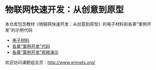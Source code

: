 # 物联网快速开发：从创意到原型
本仓库包含教材《物联网快速开发：从创意到原型》的电子材料和各章“案例开发”的示例代码
- [电子材料](https://github.com/emnets-zju/IoTBook/tree/master/%E7%94%B5%E5%AD%90%E6%9D%90%E6%96%99)
- [各章“案例开发”代码](https://github.com/emnets-zju/IoTBook/tree/master/%E5%90%84%E7%AB%A0%E2%80%9D%E6%A1%88%E4%BE%8B%E5%BC%80%E5%8F%91%E2%80%9C%E4%BB%A3%E7%A0%81)
- [各章“案例开发”视频演示](https://www.bilibili.com/video/av44248541)

欢迎访问课题组主页：http://www.emnets.org/